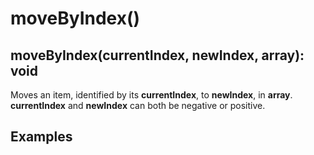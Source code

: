 # moveByIndex()

## moveByIndex(currentIndex, newIndex, array): void

Moves an item, identified by its <b>currentIndex</b>, to <b>newIndex</b>, in <b>array</b>.  
<b>currentIndex</b> and <b>newIndex</b> can both be negative or positive.


## Examples
```

```